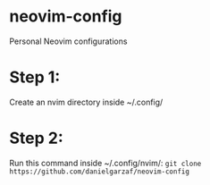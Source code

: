 # neovim-config
Personal Neovim configurations
# Step 1:
Create an nvim directory inside ~/.config/
# Step 2:
Run this command inside ~/.config/nvim/:  `git clone https://github.com/danielgarzaf/neovim-config`
